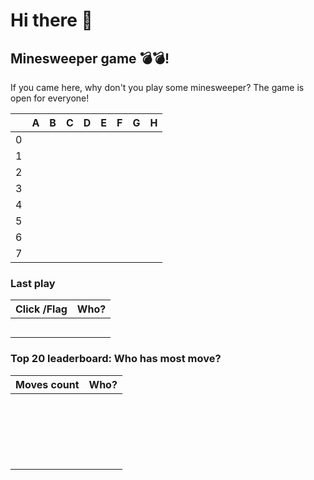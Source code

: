 # Hi there 👋

## Minesweeper game 💣💣!
If you came here, why don't you play some minesweeper? The game is open for everyone!

|   | A | B | C | D | E | F | G | H |
| - | - | - | - | - | - | - | - | - |
| 0 |   |   |   |   |   |   |   |   |
| 1 |   |   |   |   |   |   |   |   |
| 2 |   |   |   |   |   |   |   |   |
| 3 |   |   |   |   |   |   |   |   |
| 4 |   |   |   |   |   |   |   |   |
| 5 |   |   |   |   |   |   |   |   |
| 6 |   |   |   |   |   |   |   |   |
| 7 |   |   |   |   |   |   |   |   |

### Last play
| Click /Flag | Who? |
| ----------- | ---- |
|             |      |
|             |      |
|             |      |
|             |      |
|             |      |

### Top 20 leaderboard: Who has most move?
| Moves count | Who? |
| ----------- | ---- |
|             |      |
|             |      |
|             |      |
|             |      |
|             |      |
|             |      |
|             |      |
|             |      |
|             |      |
|             |      |
|             |      |
|             |      |
|             |      |
|             |      |
|             |      |
|             |      |
|             |      |
|             |      |
|             |      |
|             |      |
